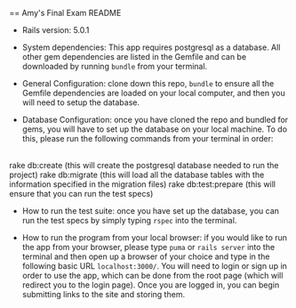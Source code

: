 == Amy's Final Exam README


* Rails version: 5.0.1

* System dependencies: This app requires postgresql as a database. All other gem dependencies are listed in the Gemfile and can be downloaded by running `bundle` from your terminal.

* General Configuration: clone down this repo, `bundle` to ensure all the Gemfile dependencies are loaded on your local computer, and then you will need to setup the database.

* Database Configuration: once you have cloned the repo and bundled for gems, you will have to set up the database on your local machine. To do this, please run the following commands from your terminal in order:
<br>
rake db:create (this will create the postgresql database needed to run the project)  
rake db:migrate (this will load all the database tables with the information specified in the migration files)  
rake db:test:prepare (this will ensure that you can run the test specs)  

* How to run the test suite: once you have set up the database, you can run the test specs by simply typing `rspec` into the terminal. 

* How to run the program from your local browser: if you would like to run the app from your browser, please type `puma` or `rails server` into the terminal and then open up a browser of your choice and type in the following basic URL `localhost:3000/`. You will need to login or sign up in order to use the app, which can be done from the root page (which will redirect you to the login page). Once you are logged in, you can begin submitting links to the site and storing them. 

